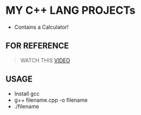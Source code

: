 # MY C++ LANG PROJECTs
- Contains a Calculator!

## FOR REFERENCE 
> WATCH THIS [VIDEO](https://www.youtube.com/watch?v=RSDzvlXmQi4&t=1s)

## USAGE 
- Install gcc
- g++ filename.cpp -o filename
- ./filename
